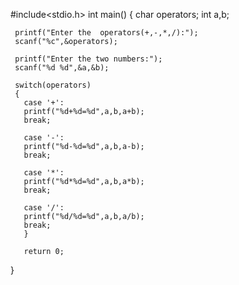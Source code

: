 #include<stdio.h>
int main()
{
     char operators;
     int a,b;
     

     printf("Enter the  operators(+,-,*,/):");
     scanf("%c",&operators);

     printf("Enter the two numbers:");
     scanf("%d %d",&a,&b);

     switch(operators)
     {
       case '+':
       printf("%d+%d=%d",a,b,a+b); 
       break;
       
       case '-':
       printf("%d-%d=%d",a,b,a-b);
       break;

       case '*':
       printf("%d*%d=%d",a,b,a*b);
       break;
       
       case '/':
       printf("%d/%d=%d",a,b,a/b);
       break;
       }
      
       return 0;
  }
  
